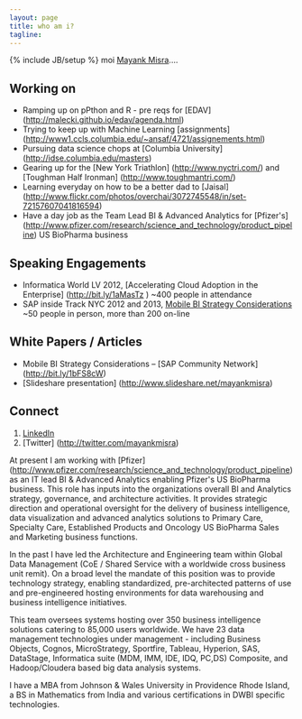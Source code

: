 ```yaml
---
layout: page
title: who am i?
tagline: 
---
```

{% include JB/setup %}
 moi [Mayank Misra](http://mayankmisra.com/read-me/)....   

## Working on ##

- Ramping up on pPthon and R - pre reqs for [EDAV] (http://malecki.github.io/edav/agenda.html)
- Trying to keep up with Machine Learning [assignments] (http://www1.ccls.columbia.edu/~ansaf/4721/assignements.html)
- Pursuing data science chops at [Columbia University] (http://idse.columbia.edu/masters)
- Gearing up for the [New York Triathlon] (http://www.nyctri.com/) and [Toughman Half Ironman] (http://www.toughmantri.com/)
- Learning everyday on how to be a better dad to [Jaisal] (http://www.flickr.com/photos/overchai/3072745548/in/set-72157607041816594) 
- Have a day job as the Team Lead BI & Advanced Analytics for [Pfizer's] (http://www.pfizer.com/research/science_and_technology/product_pipeline) US BioPharma business

## Speaking Engagements ##
- Informatica World LV 2012, [Accelerating Cloud Adoption in the Enterprise]  (http://bit.ly/1aMasTz ) ~400 people in attendance
- SAP inside Track NYC 2012 and 2013, [Mobile BI Strategy Considerations](http://bit.ly/14WxdyB) ~50 people in person, more than 200 on-line

## White Papers / Articles ##
- Mobile BI Strategy Considerations – [SAP Community Network] (http://bit.ly/1bFS8cW) 
- [Slideshare presentation] (http://www.slideshare.net/mayankmisra)

## Connect ##
1. [LinkedIn](http://linkedin.com/in/mayankmisra) 
1. [Twitter] (http://twitter.com/mayankmisra)

 At present I am working with [Pfizer] (http://www.pfizer.com/research/science_and_technology/product_pipeline) as an IT lead BI & Advanced Analytics enabling Pfizer's US BioPharma business.  This role has inputs into the organizations overall BI and Analytics strategy, governance, and architecture activities.  It provides strategic direction and operational oversight for the delivery of business intelligence, data visualization and advanced analytics solutions to Primary Care, Specialty Care, Established Products and Oncology US BioPharma Sales and Marketing business functions. 

 In the past I have led the Architecture and Engineering team within Global Data Management (CoE / Shared Service with a worldwide cross business unit remit).  On a broad level the mandate of this position was to provide technology strategy, enabling standardized, pre-architected patterns of use and pre-engineered hosting environments for data warehousing and business intelligence initiatives. 

 This team oversees systems hosting over 350 business intelligence solutions catering to 85,000 users worldwide. We have 23 data management technologies under management - including Business Objects, Cognos, MicroStrategy, Sportfire, Tableau, Hyperion, SAS, DataStage, Informatica suite (MDM, IMM, IDE, IDQ, PC,DS) Composite, and Hadoop/Cloudera based big data analysis systems. 

 I have a MBA from Johnson & Wales University in Providence Rhode Island, a BS in Mathematics from India and various certifications in DWBI specific technologies. 




